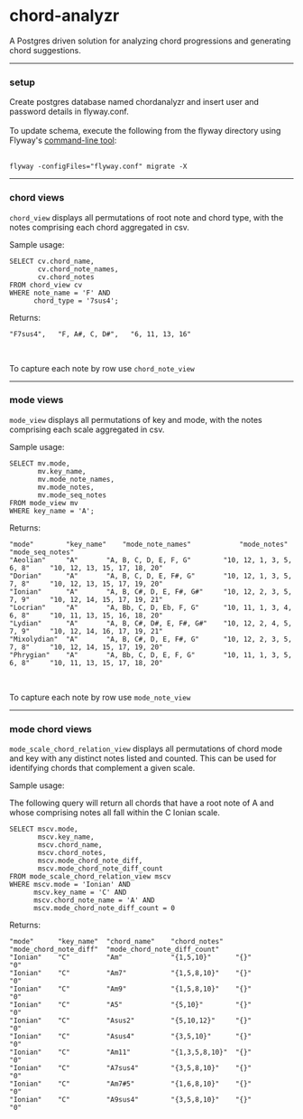 # chord-analyzr

A Postgres driven solution for analyzing chord progressions and generating chord suggestions. 


<hr>
<h3>setup</h3> 
Create postgres database named chordanalyzr and insert user and password details in flyway.conf. 
<br>
<br>
To update schema, execute the following from the flyway directory using Flyway's <a href="https://flywaydb.org/documentation/usage/commandline/">command-line tool</a>:
<br>
<br>

```
flyway -configFiles="flyway.conf" migrate -X
```

<hr>
<h3>chord views</h3> 

```chord_view``` displays all permutations of root note and chord type, with the notes comprising each chord aggregated in csv. 

Sample usage: 

```
SELECT cv.chord_name, 
       cv.chord_note_names,
       cv.chord_notes
FROM chord_view cv
WHERE note_name = 'F' AND 
      chord_type = '7sus4';
```
Returns:
```
"F7sus4",   "F, A#, C, D#",   "6, 11, 13, 16"
```

<br>

To capture each note by row use ```chord_note_view```

<hr>
<h3>mode views</h3> 

```mode_view``` displays all permutations of key and mode, with the notes comprising each scale aggregated in csv. 

Sample usage: 

```
SELECT mv.mode, 
       mv.key_name, 
       mv.mode_note_names, 
       mv.mode_notes, 
       mv.mode_seq_notes
FROM mode_view mv 
WHERE key_name = 'A';
```
Returns:
```
"mode"        "key_name"    "mode_note_names"            "mode_notes"                "mode_seq_notes"
"Aeolian"     "A"	    "A, B, C, D, E, F, G"        "10, 12, 1, 3, 5, 6, 8"     "10, 12, 13, 15, 17, 18, 20"
"Dorian"      "A"	    "A, B, C, D, E, F#, G"       "10, 12, 1, 3, 5, 7, 8"     "10, 12, 13, 15, 17, 19, 20"
"Ionian"      "A"	    "A, B, C#, D, E, F#, G#"     "10, 12, 2, 3, 5, 7, 9"     "10, 12, 14, 15, 17, 19, 21"
"Locrian"     "A"	    "A, Bb, C, D, Eb, F, G"      "10, 11, 1, 3, 4, 6, 8"     "10, 11, 13, 15, 16, 18, 20"
"Lydian"      "A"	    "A, B, C#, D#, E, F#, G#"    "10, 12, 2, 4, 5, 7, 9"     "10, 12, 14, 16, 17, 19, 21"
"Mixolydian"  "A"	    "A, B, C#, D, E, F#, G"      "10, 12, 2, 3, 5, 7, 8"     "10, 12, 14, 15, 17, 19, 20"
"Phrygian"    "A"	    "A, Bb, C, D, E, F, G"       "10, 11, 1, 3, 5, 6, 8"     "10, 11, 13, 15, 17, 18, 20"
```

<br>

To capture each note by row use ```mode_note_view```

<hr>
<h3>mode chord views</h3> 

```mode_scale_chord_relation_view``` displays all permutations of chord mode and key with any distinct notes listed and counted. This can be used for identifying chords that complement a given scale. 

Sample usage: 

The following query will return all chords that have a root note of A and whose comprising notes all fall within the C Ionian scale. 

```
SELECT mscv.mode, 
       mscv.key_name, 
       mscv.chord_name, 
       mscv.chord_notes,  
       mscv.mode_chord_note_diff, 
       mscv.mode_chord_note_diff_count 
FROM mode_scale_chord_relation_view mscv
WHERE mscv.mode = 'Ionian' AND 
      mscv.key_name = 'C' AND 
      mscv.chord_note_name = 'A' AND
      mscv.mode_chord_note_diff_count = 0
```
Returns:
```
"mode"      "key_name"  "chord_name"    "chord_notes"   "mode_chord_note_diff"  "mode_chord_note_diff_count"
"Ionian"    "C"         "Am"            "{1,5,10}"      "{}"                     "0"
"Ionian"    "C"         "Am7"           "{1,5,8,10}"    "{}"                     "0"
"Ionian"    "C"         "Am9"           "{1,5,8,10}"    "{}"                     "0"
"Ionian"    "C"         "A5"            "{5,10}"        "{}"                     "0"
"Ionian"    "C"         "Asus2"         "{5,10,12}"     "{}"                     "0"
"Ionian"    "C"         "Asus4"         "{3,5,10}"      "{}"                     "0"
"Ionian"    "C"         "Am11"          "{1,3,5,8,10}"  "{}"                     "0"
"Ionian"    "C"         "A7sus4"        "{3,5,8,10}"    "{}"                     "0"
"Ionian"    "C"         "Am7#5"         "{1,6,8,10}"    "{}"                     "0"
"Ionian"    "C"         "A9sus4"        "{3,5,8,10}"    "{}"                     "0"
```

<br>
